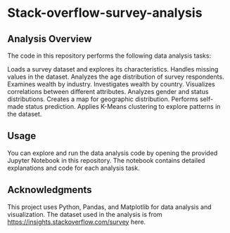 # Stack-overflow-survey-analysis

## Analysis Overview
The code in this repository performs the following data analysis tasks:

Loads a survey dataset and explores its characteristics.
Handles missing values in the dataset.
Analyzes the age distribution of survey respondents.
Examines wealth by industry.
Investigates wealth by country.
Visualizes correlations between different attributes.
Analyzes gender and status distributions.
Creates a map for geographic distribution.
Performs self-made status prediction.
Applies K-Means clustering to explore patterns in the dataset.

## Usage
You can explore and run the data analysis code by opening the provided Jupyter Notebook in this repository. The notebook contains detailed explanations and code for each analysis task.

## Acknowledgments
This project uses Python, Pandas, and Matplotlib for data analysis and visualization. The dataset used in the analysis is from https://insights.stackoverflow.com/survey here.
